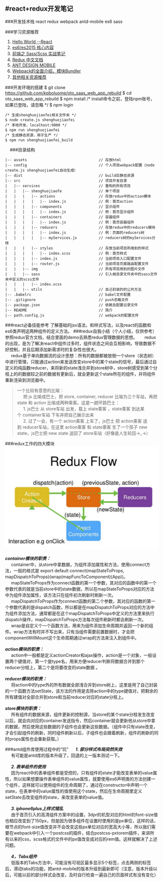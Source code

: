 #react+redux开发笔记
------------------

###开发技术栈
	react
	redux
	webpack
	antd-mobile
	es6
	sass

###学习资源推荐
1. [Hello World --React](https://facebook.github.io/react/docs/hello-world.html)
2. [es6/es2015 核心内容](http://www.jianshu.com/p/ebfeb687eb70?utm_campaign=hugo&utm_medium=reader_share&utm_content=note&utm_source=qq)
3. [前端之 Sass/Scss 实战笔记](http://url.cn/45mI7ZJ)
4. [Redux 中文文档](http://cn.redux.js.org/index.html)
5. [ANT DESIGN MOBILE](https://mobile.ant.design/components/drawer/)
6. [Webpack的全面介绍，模块Bundler](http://www.theodo.fr/blog/2016/07/a-comprehensive-introduction-to-webpack-the-module-bundler/?utm_source=webpack_official_documentation)
7. [其他相关资源推荐](http://www.jianshu.com/p/a1790e1945a8?utm_campaign=hugo&utm_medium=reader_share&utm_content=note&utm_source=qq)

###开发环境的搭建
	$ git clone https://github.com/kpboluome/oto_saas_web_app_rebuild
	$ cd oto_saas_web_app_rebuild
	$ npm install
	/* install命令之前，登陆npm账号，如果已登陆，请忽略 */
	$ npm login
	
	/* 生成shenghuojiaofei相关文件夹 */
	$ node create.js shenghuojiaofei
	/* 本地开发，localhost:9000 */
	$ npm run shenghuojiaofei
	/* 生成静态资源，用于生产 */
	$ npm run shenghuojiaofei_build
    
###目录结构

    |-- assets                                 // 存放html
    |-- config                                 // 个人项目webpack配置（node create.js shenghuojiaofei自动生成）
    |-- dist                                   // build后静态资源
    |-- src                                    // 项目开发目录
    |   |-- services                           // 重构的所有项目
    |   |   |-- shenghuojiaofe                 // 单个项目
    |   |   |   |-- actions                    // 存放redux中的action模块
    |   |   |   |   |-- index.js      	       // 例：首页action
    |   |   |   |-- components                 // 显示组件
    |   |   |   |   |-- index.js      	       // 例：首页显示组件
    |   |   |   |-- containers                 // 容器组件
    |   |   |   |   |-- index.js               // 例：首页容器组件
    |   |   |   |-- reducers                   // 存放redux中的reducers模块
    |   |   |   |   |-- index.js               // 例：页面的reducers树
    |   |   |   |   |-- myServices.js          // reducers树的myServices分枝
    |   |   |   |-- styles                     // 存放当前项目所用到的样式
    |   |   |   |   |-- index.scss             // 例：首页样式
    |   |   |   |-- index.js                   // 当前项目入口配置文件
    |   |   |   |-- router.js                  // 当前项目页面路由配置文件
    |   |   |-- img                            // 所有项目用到的图片文件
    |   |   |-- sass                           // 引入根目录文件夹中的sass文件夹中定义的scss文件
    |   |   |   |-- index.scss                     
    |   |   |-- utils                          // 自己封装的的公共方法
    |-- .babelrc                               // babel文件配置
    |-- .gitignore                             // push忽略文件
    |-- package.json                           // 依赖及配置记录文件
    |-- README                                 // 简介
    |-- path.config.js                         // webpack的配置文件


###react必备技能参考
	了解基础的jsx语法，和样式写法，以及react的函数和es6类声明这两种组件的定义方法。
###redux自我小结（个人小结，仅供参考）
	参照redux官方文档，结合里面的demo去熟悉redux管理数据的思想。
     redux的出现，是为了解决react中组件过多时，组件状态之间会互相影响，导致数据不好控制，并且后期添加新需求时的复杂性也很大。  
     redux基于单向数据流的设计思想：所有的数据都被放倒一个store（状态树）中进行管理，只能通过action来发送改变store中的某个state的信号，最后通过自定义的纯函数reducer，来将新的state浅合并到store树中，store树感受到某个分枝上的的数据较之前的数据有更新后，就会更新这个state所在的组件，并将组件重新渲染到浏览器中。
>一个比较有意思的比喻：  
     把 js 比喻成巴士，把 store, container, reducer 比喻为三个车站，再把 state 和 action 比喻成两种乘客。这是一趟环路巴士：  
     1. js巴士 从 store车站 出发，载上 state乘客 ，state乘客 到达某个 container车站 下车并把自己展示出来  
     2. 过了一会，有一个 action乘客 上车了，js巴士 把 action乘客 送到 reducer车站，在这里 action乘客 和 state乘客 生了一个孩子 new state，js巴士把 new state 送回了 store车站（好像是人生轮回→_→）

###redux工作的四大模块
<img src="./redux流程图.png" title="redux流程图" alt="redux流程图" />
     <br />
*__container模块的职责：__*   
     container中，从store中拿数据，为组件添加属性和方法，使用connect方法，一般的格式是 export default connect(mapStateToProps, mapDispatchToProps)(wrap(mapFuncToComponent)(App))。  
     mapStateToProps作为connect函数的第一个参数，其对应的函数中的第一个参数代表的就是当前store中的state数据，所以在mapStateToProps对应的方法中为组件添加属性，该方法只在组件初次刷新时刷新一次。  
     mapDispatchToProps作为connect函数的第二个参数，其对应的函数的第一个参数代表的是dispatch函数，所以都是在mapDispatchToProps对应的方法中为组件添加方法，通常都是在这个mapDispatchToProps中定义的方法里来执行dispatch操作，mapDispatchToProps方法每次组件刷新时都会刷新一次。  
     wrap是自定义个一个函数方法，用来为组件添加生命周期并返回一个新的组件。wrap方法有时并不写出来，只有当组件需要前置数据时，才会把componentWillMount这个生命周期通过wrap的方法来注入到组件中。  
     <br />
*__action模块的职责：__*  
     action中一般都是定义actionCreator和ajax操作，action是一个对象，一般设置两个键值对，第一个是type名，用来方便reducer判断将数据合并到那个reducer分枝上，第二个是将要改变的state数据 。  
     <br />
*__reducer模块的职责：__*   
     将action中的type外的所有数据全部浅合并到store树上，这里是用了自己封装的一个函数方法setState，该方法的作用是去除action中的type键值对，把剩余的所有建值对全部合并到store和当前reducer对应的state分枝上。  
     <br />
*__store模块的职责：__*  
     所有组件的数据来源，组件更新的控制源，当store的某个state分枝发生改变以后，就会向对应的container发送指令，然后container就会更新他从store中拿的数据，然后使用这些数据的子组件也会更新这些数据。（组件中只有state改变，才会引起组件的刷新，同时组件刷新以后，子组件也会跟着刷新，组件的刷新的同时props属性也会重新获取。）  

###antd组件库使用过程中的“坑”
     *__1. 部分样式布局突然失效__*  
     有可能是antd库的版本升级了，回退的上一版本测试一下。  
     <br />
     *__2. 表单组件的使用__*  
     因为react中的表单组件都是受控的，只有组件的state才能改变表单的value属性，所以如果想要操作表单组件的value属性，就要使用es6声明类的方法创建一个组件，这样就可以使用组件的生命周期了，通过在constructor中声明一个state，在表单中的value属性的值使用这个state，然后在生命周期里定义setState去改变组件的state，来改变表单的value值。  
     <br />
     *__3. iphone6plus上样式错乱__*  
     由于首页引入的高清组件方案中的设置，3dpr的机型对应的html的font-size值也相应改变到了150px，但是因为很多组件在设置时使用的是px单位，这样的话，根节点的font-size值改变并不会改变这些px单位对应的宽高大小等，所以我们需要在webpack中引入一个postcss的插件，结合postcss-pxtorem插件，来讲所有以来的css，scss格式的文件中的px值改变成对应的rem值。这样就解决了上述问题。  
     <br />
     *__4，Tabs组件__*  
     低版本的Tabs方法中，可能没有可视区最多显示5个标签，点击两侧的标签后，滑动tabs的功能，把antd-mobile的版本升级到最新即可（注意，版本升级以后，可能以前的部分样式会改变，及时自行检查一遍自己的页面样式有没有变化）
